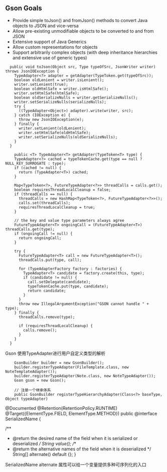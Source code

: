 ### 

## Gson Goals
- Provide simple toJson() and fromJson() methods to convert Java objects to JSON and vice-versa
- Allow pre-existing unmodifiable objects to be converted to and from JSON
- Extensive support of Java Generics
- Allow custom representations for objects
- Support arbitrarily complex objects (with deep inheritance hierarchies and extensive use of generic types)

```
  public void toJson(Object src, Type typeOfSrc, JsonWriter writer) throws JsonIOException {
    TypeAdapter<?> adapter = getAdapter(TypeToken.get(typeOfSrc));
    boolean oldLenient = writer.isLenient();
    writer.setLenient(true);
    boolean oldHtmlSafe = writer.isHtmlSafe();
    writer.setHtmlSafe(htmlSafe);
    boolean oldSerializeNulls = writer.getSerializeNulls();
    writer.setSerializeNulls(serializeNulls);
    try {
      ((TypeAdapter<Object>) adapter).write(writer, src);
    } catch (IOException e) {
      throw new JsonIOException(e);
    } finally {
      writer.setLenient(oldLenient);
      writer.setHtmlSafe(oldHtmlSafe);
      writer.setSerializeNulls(oldSerializeNulls);
    }
  }

    public <T> TypeAdapter<T> getAdapter(TypeToken<T> type) {
    TypeAdapter<?> cached = typeTokenCache.get(type == null ? NULL_KEY_SURROGATE : type);
    if (cached != null) {
      return (TypeAdapter<T>) cached;
    }

    Map<TypeToken<?>, FutureTypeAdapter<?>> threadCalls = calls.get();
    boolean requiresThreadLocalCleanup = false;
    if (threadCalls == null) {
      threadCalls = new HashMap<TypeToken<?>, FutureTypeAdapter<?>>();
      calls.set(threadCalls);
      requiresThreadLocalCleanup = true;
    }

    // the key and value type parameters always agree
    FutureTypeAdapter<T> ongoingCall = (FutureTypeAdapter<T>) threadCalls.get(type);
    if (ongoingCall != null) {
      return ongoingCall;
    }

    try {
      FutureTypeAdapter<T> call = new FutureTypeAdapter<T>();
      threadCalls.put(type, call);

      for (TypeAdapterFactory factory : factories) {
        TypeAdapter<T> candidate = factory.create(this, type);
        if (candidate != null) {
          call.setDelegate(candidate);
          typeTokenCache.put(type, candidate);
          return candidate;
        }
      }
      throw new IllegalArgumentException("GSON cannot handle " + type);
    } finally {
      threadCalls.remove(type);

      if (requiresThreadLocalCleanup) {
        calls.remove();
      }
    }
  }
```

Gson 使用TypeAdapter进行用户自定义类型的解析
```
    GsonBuilder builder = new GsonBuilder();
    builder.registerTypeAdapter(FileTemplate.class, new NoteTemplateAdapter());
    builder.registerTypeAdapter(Note.class, new NoteTypeAdapter());
    Gson gson = new Gson();

    // 注册一个继承体系
    public GsonBuilder registerTypeHierarchyAdapter(Class<?> baseType, Object typeAdapter)
```


@Documented
@Retention(RetentionPolicy.RUNTIME)
@Target({ElementType.FIELD, ElementType.METHOD})
public @interface SerializedName {

  /**
   * @return the desired name of the field when it is serialized or deserialized
   */
  String value();
  /**
   * @return the alternative names of the field when it is deserialized
   */
  String[] alternate() default {};
}

SerializedName alternate 属性可以给一个变量提供多种可序列化的入口
